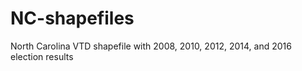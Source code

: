 # NC-shapefiles
North Carolina VTD shapefile with 2008, 2010, 2012, 2014, and 2016 election results

